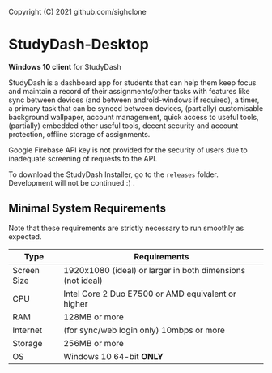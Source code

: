  Copyright (C) 2021  github.com/sighclone

# StudyDash-Desktop
**Windows 10 client** for StudyDash

StudyDash is a dashboard app for students that can help them keep focus and maintain a record of their assignments/other tasks with features like sync between devices (and between android-windows if required), a timer, a primary task that can be synced between devices, (partially) customisable background wallpaper, account management, quick access to useful tools, (partially) embedded other useful tools, decent security and account protection, offline storage of assignments.

Google Firebase API key is not provided for the security of users due to inadequate screening of requests to the API.

To download the StudyDash Installer, go to the `releases` folder.
Development will not be continued :) .

Minimal System Requirements
---------------------------
Note that these requirements are strictly necessary to run smoothly as expected.

| Type | Requirements |
|------|-------------|
| Screen Size | 1920x1080 (ideal) or larger in both dimensions (not ideal) |
| CPU | Intel Core 2 Duo E7500 or AMD equivalent or higher |
| RAM | 128MB or more |
| Internet | (for sync/web login only) 10mbps or more |
| Storage | 256MB or more |
| OS | Windows 10 64-bit **ONLY** |
